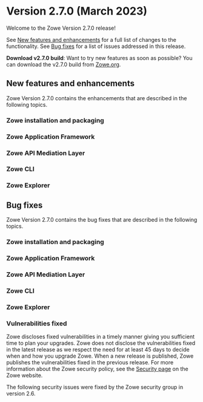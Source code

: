 # Version 2.7.0 (March 2023)

Welcome to the Zowe Version 2.7.0 release!

See [New features and enhancements](#new-features-and-enhancements) for a full list of changes to the functionality. See [Bug fixes](#bug-fixes) for a list of issues addressed in this release.

**Download v2.7.0 build**: Want to try new features as soon as possible? You can download the v2.7.0 build from [Zowe.org](https://www.zowe.org/download.html).

## New features and enhancements

Zowe Version 2.7.0 contains the enhancements that are described in the following topics.

### Zowe installation and packaging

### Zowe Application Framework

### Zowe API Mediation Layer

### Zowe CLI

### Zowe Explorer

## Bug fixes

Zowe Version 2.7.0 contains the bug fixes that are described in the following topics.

### Zowe installation and packaging

### Zowe Application Framework

### Zowe API Mediation Layer

### Zowe CLI

### Zowe Explorer

### Vulnerabilities fixed

Zowe discloses fixed vulnerabilities in a timely manner giving you sufficient time to plan your upgrades. Zowe does not disclose the vulnerabilities fixed in the latest release as we respect the need for at least 45 days to decide when and how you upgrade Zowe. When a new release is published, Zowe publishes the vulnerabilities fixed in the previous release. For more information about the Zowe security policy, see the [Security page](https://www.zowe.org/security.html) on the Zowe website.

The following security issues were fixed by the Zowe security group in version 2.6.
